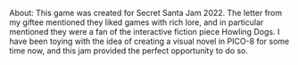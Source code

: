 About: This game was created for Secret Santa Jam 2022. The letter from my giftee mentioned they liked games with rich lore, and in particular mentioned they were a fan of the interactive fiction piece Howling Dogs. I have been toying with the idea of creating a visual novel in PICO-8 for some time now, and this jam provided the perfect opportunity to do so.